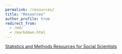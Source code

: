 ```yaml
---
permalink: /resources/
title: "Resources"
author_profile: true
redirect_from: 
  - /md/
  - /markdown.html
---
```



<a href="https://ciskiwitch.github.io/methods">
    Statistics and Methods Resources for Social Scientists </a>
